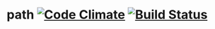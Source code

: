 # path [![Code Climate](https://codeclimate.com/github/ileri/utf-8/badges/gpa.svg)](https://codeclimate.com/github/ileri/utf-8) [![Build Status](https://travis-ci.org/ileri/utf-8.svg?branch=master)](https://travis-ci.org/ileri/utf-8)
